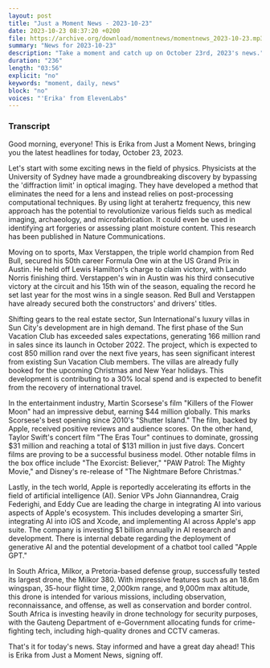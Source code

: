 ```yaml
---
layout: post
title: "Just a Moment News - 2023-10-23"
date: 2023-10-23 08:37:20 +0200
file: https://archive.org/download/momentnews/momentnews_2023-10-23.mp3
summary: "News for 2023-10-23"
description: "Take a moment and catch up on October 23rd, 2023's news."
duration: "236"
length: "03:56"
explicit: "no"
keywords: "moment, daily, news"
block: "no"
voices: "'Erika' from ElevenLabs"
---
```


### Transcript

Good morning, everyone! This is Erika from Just a Moment News, bringing you the latest headlines for today, October 23, 2023.

Let's start with some exciting news in the field of physics. Physicists at the University of Sydney have made a groundbreaking discovery by bypassing the 'diffraction limit' in optical imaging. They have developed a method that eliminates the need for a lens and instead relies on post-processing computational techniques. By using light at terahertz frequency, this new approach has the potential to revolutionize various fields such as medical imaging, archaeology, and microfabrication. It could even be used in identifying art forgeries or assessing plant moisture content. This research has been published in Nature Communications.

Moving on to sports, Max Verstappen, the triple world champion from Red Bull, secured his 50th career Formula One win at the US Grand Prix in Austin. He held off Lewis Hamilton's charge to claim victory, with Lando Norris finishing third. Verstappen's win in Austin was his third consecutive victory at the circuit and his 15th win of the season, equaling the record he set last year for the most wins in a single season. Red Bull and Verstappen have already secured both the constructors' and drivers' titles.

Shifting gears to the real estate sector, Sun International's luxury villas in Sun City's development are in high demand. The first phase of the Sun Vacation Club has exceeded sales expectations, generating 166 million rand in sales since its launch in October 2022. The project, which is expected to cost 850 million rand over the next five years, has seen significant interest from existing Sun Vacation Club members. The villas are already fully booked for the upcoming Christmas and New Year holidays. This development is contributing to a 30% local spend and is expected to benefit from the recovery of international travel.

In the entertainment industry, Martin Scorsese's film "Killers of the Flower Moon" had an impressive debut, earning $44 million globally. This marks Scorsese's best opening since 2010's "Shutter Island." The film, backed by Apple, received positive reviews and audience scores. On the other hand, Taylor Swift's concert film "The Eras Tour" continues to dominate, grossing $31 million and reaching a total of $131 million in just five days. Concert films are proving to be a successful business model. Other notable films in the box office include "The Exorcist: Believer," "PAW Patrol: The Mighty Movie," and Disney's re-release of "The Nightmare Before Christmas."

Lastly, in the tech world, Apple is reportedly accelerating its efforts in the field of artificial intelligence (AI). Senior VPs John Giannandrea, Craig Federighi, and Eddy Cue are leading the charge in integrating AI into various aspects of Apple's ecosystem. This includes developing a smarter Siri, integrating AI into iOS and Xcode, and implementing AI across Apple's app suite. The company is investing $1 billion annually in AI research and development. There is internal debate regarding the deployment of generative AI and the potential development of a chatbot tool called "Apple GPT."

In South Africa, Milkor, a Pretoria-based defense group, successfully tested its largest drone, the Milkor 380. With impressive features such as an 18.6m wingspan, 35-hour flight time, 2,000km range, and 9,000m max altitude, this drone is intended for various missions, including observation, reconnaissance, and offense, as well as conservation and border control. South Africa is investing heavily in drone technology for security purposes, with the Gauteng Department of e-Government allocating funds for crime-fighting tech, including high-quality drones and CCTV cameras.

That's it for today's news. Stay informed and have a great day ahead! This is Erika from Just a Moment News, signing off.
